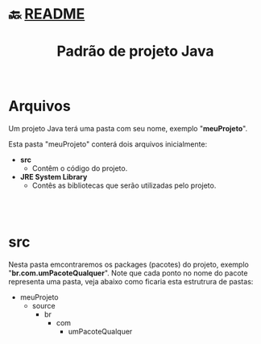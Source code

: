 # :back: [README](../../../README.md#programming-languages)

<h1 align="center">
    Padrão de projeto Java
</h1> 

<br>

# Arquivos
Um projeto Java terá uma pasta com seu nome, exemplo "**meuProjeto**".

Esta pasta "meuProjeto" conterá dois arquivos inicialmente:
-   **src**
    -   Contêm o código do projeto.
-   **JRE System Library**
    - Contês as bibliotecas que serão utilizadas pelo projeto.

<br>
<br>

# src
Nesta pasta emcontraremos os packages (pacotes) do projeto, exemplo "**br.com.umPacoteQualquer**". Note que cada ponto no nome do pacote representa uma pasta, veja abaixo como ficaria esta estrutrura de pastas:
-   meuProjeto
    -   source
        -   br
            -   com
                -   umPacoteQualquer

<br>
<br>

# 